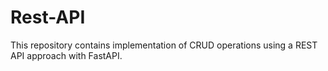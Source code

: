 # Rest-API
This repository contains implementation of CRUD operations using a REST API approach with FastAPI.
